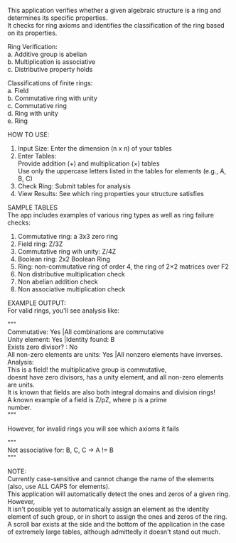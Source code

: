 This application verifies whether a given algebraic structure is a ring and determines its specific properties.  
It checks for ring axioms and identifies the classification of the ring based on its properties.  

Ring Verification:  
a. Additive group is abelian  
b. Multiplication is associative  
c. Distributive property holds  

Classifications of finite rings:  
a. Field  
b. Commutative ring with unity  
c. Commutative ring  
d. Ring with unity  
e. Ring  

HOW TO USE:  
1. Input Size: Enter the dimension (n x n) of your tables  
2. Enter Tables:  
Provide addition (+) and multiplication (×) tables  
Use only the uppercase letters listed in the tables for elements (e.g., A, B, C)  
3. Check Ring: Submit tables for analysis  
4. View Results: See which ring properties your structure satisfies  

SAMPLE TABLES  
The app includes examples of various ring types as well as ring failure checks:  
1. Commutative ring: a 3x3 zero ring  
2. Field ring: Z/3Z  
3. Commutative ring wih unity: Z/4Z  
4. Boolean ring: 2x2 Boolean Ring  
5. Ring: non-commutative ring of order 4, the ring of 2×2 matrices over F2  
6. Non distributive multiplication check  
7. Non abelian addition check  
8. Non associative multiplication check  

EXAMPLE OUTPUT:  
For valid rings, you'll see analysis like:  

"""  
Commutative: Yes |All combinations are commutative  
Unity element: Yes |Identity found: B  
Exists zero divisor? : No  
All non-zero elements are units: Yes |All nonzero elements have inverses.  
Analysis:   
This is a field! the multiplicative group is commutative,   
doesnt have zero divisors, has a unity element, and all non-zero elements are units.   
 It is known that fields are also both integral domains and division rings!   
 A known example of a field is Z/pZ, where p is a prime   
number.  
"""  

However,  for invalid rings you will see which axioms it fails  

"""  
Not associative for: B, C, C -> A != B  
"""  

NOTE:  
Currently case-sensitive and cannot change the name of the elements (also, use ALL CAPS for elements).  
This application will automatically detect the ones and zeros of a given ring. However,  
It isn't possible yet to automatically assign an element as the identity element of such group, or in short to assign the ones and zeros of the ring.  
A scroll bar exists at the side and the bottom of the application in the case of extremely large tables, although admittedly it doesn't stand out much.  
